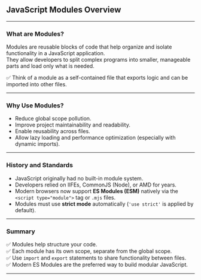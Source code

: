 ## JavaScript Modules Overview

---

### What are Modules?

Modules are reusable blocks of code that help organize and isolate functionality in a JavaScript application.  
They allow developers to split complex programs into smaller, manageable parts and load only what is needed.

✅ Think of a module as a self-contained file that exports logic and can be imported into other files.

---

### Why Use Modules?

- Reduce global scope pollution.
- Improve project maintainability and readability.
- Enable reusability across files.
- Allow lazy loading and performance optimization (especially with dynamic imports).

---

### History and Standards

- JavaScript originally had no built-in module system.
- Developers relied on IIFEs, CommonJS (Node), or AMD for years.
- Modern browsers now support **ES Modules (ESM)** natively via the `<script type="module">` tag or `.mjs` files.
- Modules must use **strict mode** automatically (`'use strict'` is applied by default).

---

### Summary

✅ Modules help structure your code.  
✅ Each module has its own scope, separate from the global scope.  
✅ Use `import` and `export` statements to share functionality between files.  
✅ Modern ES Modules are the preferred way to build modular JavaScript.

---

